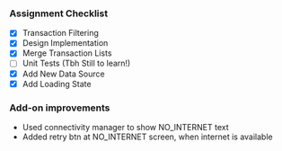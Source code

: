 ### Assignment Checklist

- [x] Transaction Filtering
- [x] Design Implementation
- [x] Merge Transaction Lists
- [ ] Unit Tests (Tbh Still to learn!)
- [x] Add New Data Source
- [x] Add Loading State

### Add-on improvements
- Used connectivity manager to show NO_INTERNET text
- Added retry btn at NO_INTERNET screen, when internet is available
